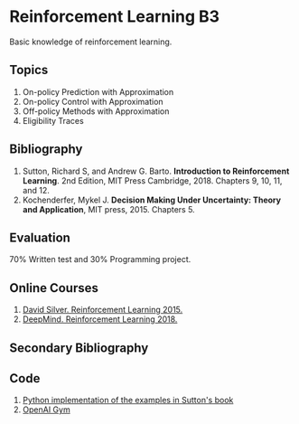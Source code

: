 # Reinforcement Learning B3
Basic knowledge of reinforcement learning.

## Topics
1. On-policy Prediction with Approximation 
2. On-policy Control with Approximation
3. Off-policy Methods with Approximation
4. Eligibility Traces


## Bibliography
1. Sutton, Richard S, and Andrew G. Barto. **Introduction to Reinforcement Learning**. 2nd Edition, MIT Press Cambridge, 2018.  Chapters 9, 10, 11, and 12.
2. Kochenderfer, Mykel J. **Decision Making Under Uncertainty: Theory and Application**, MIT press, 2015. Chapters 5.

## Evaluation
70% Written test and 30% Programming project.

## Online Courses
1. [David Silver. Reinforcement Learning 2015.]( http://www0.cs.ucl.ac.uk/staff/d.silver/web/Teaching.html)
2. [DeepMind. Reinforcement Learning 2018.](https://www.youtube.com/playlist?list=PLqYmG7hTraZDNJre23vqCGIVpfZ_K2RZs)

## Secondary Bibliography

## Code
1. [Python implementation of the examples in Sutton's book](https://github.com/ShangtongZhang/reinforcement-learning-an-introduction)
2. [OpenAI Gym](https://gym.openai.com)